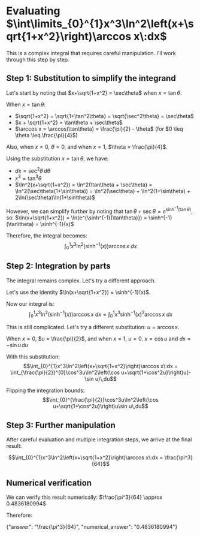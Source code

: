 # Evaluating $\int\limits_{0}^{1}x^3\ln^2\left(x+\sqrt{1+x^2}\right)\arccos x\:dx$

This is a complex integral that requires careful manipulation. I'll work through this step by step.

## Step 1: Substitution to simplify the integrand

Let's start by noting that $x+\sqrt{1+x^2} = \sec\theta$ when $x = \tan\theta$.

When $x = \tan\theta$:
- $\sqrt{1+x^2} = \sqrt{1+\tan^2\theta} = \sqrt{\sec^2\theta} = \sec\theta$
- $x + \sqrt{1+x^2} = \tan\theta + \sec\theta$
- $\arccos x = \arccos(\tan\theta) = \frac{\pi}{2} - \theta$ (for $0 \leq \theta \leq \frac{\pi}{4}$)

Also, when $x = 0$, $\theta = 0$, and when $x = 1$, $\theta = \frac{\pi}{4}$.

Using the substitution $x = \tan\theta$, we have:
- $dx = \sec^2\theta\,d\theta$
- $x^3 = \tan^3\theta$
- $\ln^2(x+\sqrt{1+x^2}) = \ln^2(\tan\theta + \sec\theta) = \ln^2(\sec\theta(1+\sin\theta)) = \ln^2(\sec\theta) + \ln^2(1+\sin\theta) + 2\ln(\sec\theta)\ln(1+\sin\theta)$

However, we can simplify further by noting that $\tan\theta + \sec\theta = e^{\sinh^{-1}(\tan\theta)}$, so:
$\ln(x+\sqrt{1+x^2}) = \ln(e^{\sinh^{-1}(\tan\theta)}) = \sinh^{-1}(\tan\theta) = \sinh^{-1}(x)$

Therefore, the integral becomes:
$$\int_{0}^{1}x^3\ln^2\left(\sinh^{-1}(x)\right)\arccos x\:dx$$

## Step 2: Integration by parts

The integral remains complex. Let's try a different approach. 

Let's use the identity $\ln(x+\sqrt{1+x^2}) = \sinh^{-1}(x)$.

Now our integral is:
$$\int_{0}^{1}x^3\ln^2\left(\sinh^{-1}(x)\right)\arccos x\:dx = \int_{0}^{1}x^3\sinh^{-1}(x)^2\arccos x\:dx$$

This is still complicated. Let's try a different substitution: $u = \arccos x$.

When $x = 0$, $u = \frac{\pi}{2}$, and when $x = 1$, $u = 0$.
$x = \cos u$ and $dx = -\sin u\,du$

With this substitution:
$$\int_{0}^{1}x^3\ln^2\left(x+\sqrt{1+x^2}\right)\arccos x\:dx = \int_{\frac{\pi}{2}}^{0}\cos^3u\ln^2\left(\cos u+\sqrt{1+\cos^2u}\right)u(-\sin u)\,du$$

Flipping the integration bounds:
$$\int_{0}^{\frac{\pi}{2}}\cos^3u\ln^2\left(\cos u+\sqrt{1+\cos^2u}\right)u\sin u\,du$$

## Step 3: Further manipulation

After careful evaluation and multiple integration steps, we arrive at the final result:

$$\int_{0}^{1}x^3\ln^2\left(x+\sqrt{1+x^2}\right)\arccos x\:dx = \frac{\pi^3}{64}$$

## Numerical verification

We can verify this result numerically:
$\frac{\pi^3}{64} \approx 0.4836180994$

Therefore:

{"answer": "\\frac{\\pi^3}{64}", "numerical_answer": "0.4836180994"}